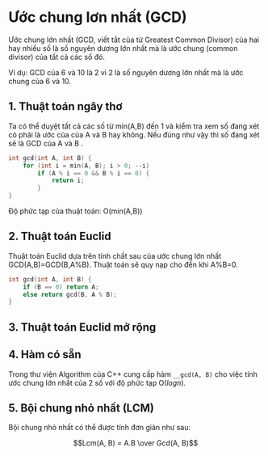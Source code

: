 # Ước chung lơn nhất (GCD)

Ước chung lớn nhất (GCD, viết tắt của từ Greatest Common Divisor) của hai hay nhiều số là số nguyên dương lớn nhất mà là ước chung (common divisor) của tất cả các số đó.

Ví dụ: GCD của 6 và 10 là 2 vì 2 là số nguyên dương lớn nhất mà là ước chung của 6 và 10.

## 1. Thuật toán ngây thơ
Ta có thể duyệt tất cả các số từ min(A,B)
 đến 1 và kiểm tra xem số đang xét có phải là ước của của A
 và B
 hay không. Nếu đúng như vậy thì số đang xét sẽ là GCD của A
 và B
.
```cpp
int gcd(int A, int B) {
    for (int i = min(A, B); i > 0; --i)
        if (A % i == 0 && B % i == 0) {
            return i;
        }
}
```
Độ phức tạp của thuật toán: O(min(A,B))

## 2. Thuật toán Euclid 
Thuật toán Euclid dựa trên tính chất sau của ước chung lớn nhất GCD(A,B)=GCD(B,A%B). Thuật toán sẽ quy nạp cho đến khi A%B=0.
```cpp
int gcd(int A, int B) {
    if (B == 0) return A;
    else return gcd(B, A % B);
}
```

## 3. Thuật toán Euclid mở rộng

## 4. Hàm có sẵn
Trong thư viện Algorithm của C++ cung cấp hàm ```__gcd(A, B)``` cho việc tính ước chung lớn nhất của 2 số với độ phức tạp O($log{n}$).

## 5. Bội chung nhỏ nhất (LCM)
Bội chung nhỏ nhất có thể được tính đơn giản như sau:

$$Lcm(A, B) = A.B \over Gcd(A, B)$$

